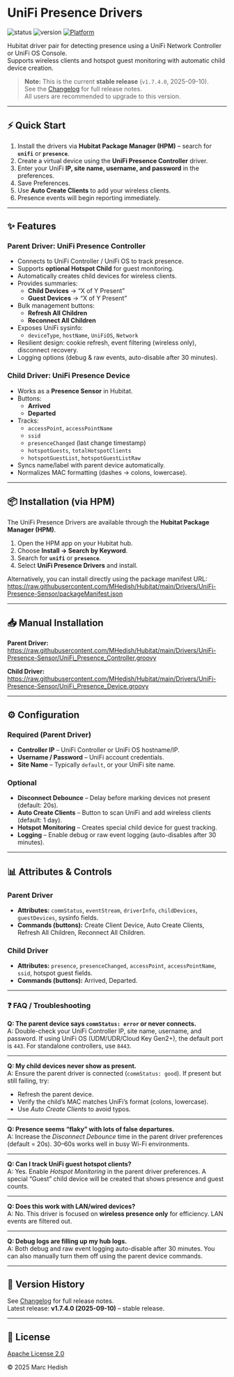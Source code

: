 # UniFi Presence Drivers

![status](https://img.shields.io/badge/release-stable-green)
![version](https://img.shields.io/badge/version-v1.7.4.0-blue)
[![Platform](https://img.shields.io/badge/platform-Hubitat-lightgrey.svg)](https://hubitat.com/)

Hubitat driver pair for detecting presence using a UniFi Network Controller or UniFi OS Console.  
Supports wireless clients and hotspot guest monitoring with automatic child device creation.

> **Note:** This is the current **stable release** (`v1.7.4.0`, 2025-09-10).  
> See the [Changelog](../../changelog.md) for full release notes.  
> All users are recommended to upgrade to this version.

---

## ⚡ Quick Start

1. Install the drivers via **Hubitat Package Manager (HPM)** – search for **`unifi`** or **`presence`**.  
2. Create a virtual device using the **UniFi Presence Controller** driver.  
3. Enter your UniFi **IP, site name, username, and password** in the preferences.  
4. Save Preferences.  
5. Use **Auto Create Clients** to add your wireless clients.  
6. Presence events will begin reporting immediately.  

---

## ✨ Features

### Parent Driver: UniFi Presence Controller
- Connects to UniFi Controller / UniFi OS to track presence.  
- Supports **optional Hotspot Child** for guest monitoring.  
- Automatically creates child devices for wireless clients.  
- Provides summaries:  
  - **Child Devices** → “X of Y Present”  
  - **Guest Devices** → “X of Y Present”  
- Bulk management buttons:  
  - **Refresh All Children**  
  - **Reconnect All Children**  
- Exposes UniFi sysinfo:  
  - `deviceType`, `hostName`, `UniFiOS`, `Network`  
- Resilient design: cookie refresh, event filtering (wireless only), disconnect recovery.  
- Logging options (debug & raw events, auto-disable after 30 minutes).  

### Child Driver: UniFi Presence Device
- Works as a **Presence Sensor** in Hubitat.  
- Buttons:  
  - **Arrived**  
  - **Departed**  
- Tracks:  
  - `accessPoint`, `accessPointName`  
  - `ssid`  
  - `presenceChanged` (last change timestamp)  
  - `hotspotGuests`, `totalHotspotClients`  
  - `hotspotGuestList`, `hotspotGuestListRaw`  
- Syncs name/label with parent device automatically.  
- Normalizes MAC formatting (dashes → colons, lowercase).  

---

## 📦 Installation (via HPM)

The UniFi Presence Drivers are available through the **Hubitat Package Manager (HPM)**.

1. Open the HPM app on your Hubitat hub.  
2. Choose **Install → Search by Keyword**.  
3. Search for **`unifi`** or **`presence`**.  
4. Select **UniFi Presence Drivers** and install.  

Alternatively, you can install directly using the package manifest URL:  
https://raw.githubusercontent.com/MHedish/Hubitat/main/Drivers/UniFi-Presence-Sensor/packageManifest.json

---

## 📥 Manual Installation

**Parent Driver:**  
https://raw.githubusercontent.com/MHedish/Hubitat/main/Drivers/UniFi-Presence-Sensor/UniFi_Presence_Controller.groovy  

**Child Driver:**  
https://raw.githubusercontent.com/MHedish/Hubitat/main/Drivers/UniFi-Presence-Sensor/UniFi_Presence_Device.groovy  

---

## ⚙️ Configuration

### Required (Parent Driver)
- **Controller IP** – UniFi Controller or UniFi OS hostname/IP.  
- **Username / Password** – UniFi account credentials.  
- **Site Name** – Typically `default`, or your UniFi site name.  

### Optional
- **Disconnect Debounce** – Delay before marking devices not present (default: 20s).  
- **Auto Create Clients** – Button to scan UniFi and add wireless clients (default: 1 day).  
- **Hotspot Monitoring** – Creates special child device for guest tracking.  
- **Logging** – Enable debug or raw event logging (auto-disables after 30 minutes).  

---

## 📊 Attributes & Controls

### Parent Driver
- **Attributes:** `commStatus`, `eventStream`, `driverInfo`, `childDevices`, `guestDevices`, sysinfo fields.  
- **Commands (buttons):** Create Client Device, Auto Create Clients, Refresh All Children, Reconnect All Children.  

### Child Driver
- **Attributes:** `presence`, `presenceChanged`, `accessPoint`, `accessPointName`, `ssid`, hotspot guest fields.  
- **Commands (buttons):** Arrived, Departed.  

---

### ❓ FAQ / Troubleshooting

**Q: The parent device says `commStatus: error` or never connects.**  
A: Double-check your UniFi Controller IP, site name, username, and password. If using UniFi OS (UDM/UDR/Cloud Key Gen2+), the default port is `443`. For standalone controllers, use `8443`.

---

**Q: My child devices never show as present.**  
A: Ensure the parent driver is connected (`commStatus: good`). If present but still failing, try:  
- Refresh the parent device.  
- Verify the child’s MAC matches UniFi’s format (colons, lowercase).  
- Use *Auto Create Clients* to avoid typos.  

---

**Q: Presence seems “flaky” with lots of false departures.**  
A: Increase the *Disconnect Debounce* time in the parent driver preferences (default = 20s). 30–60s works well in busy Wi-Fi environments.

---

**Q: Can I track UniFi guest hotspot clients?**  
A: Yes. Enable *Hotspot Monitoring* in the parent driver preferences. A special “Guest” child device will be created that shows presence and guest counts.

---

**Q: Does this work with LAN/wired devices?**  
A: No. This driver is focused on **wireless presence only** for efficiency. LAN events are filtered out.

---

**Q: Debug logs are filling up my hub logs.**  
A: Both debug and raw event logging auto-disable after 30 minutes. You can also manually turn them off using the parent device commands.

---

## 📝 Version History
See [Changelog](../../changelog.md) for full release notes.  
Latest release: **v1.7.4.0 (2025-09-10)** – stable release.  

---

## 📜 License
[Apache License 2.0](https://www.apache.org/licenses/LICENSE-2.0)  

© 2025 Marc Hedish
